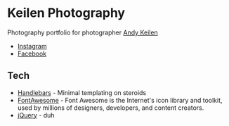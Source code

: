 # Keilen Photography

Photography portfolio for photographer [Andy Keilen](https://keilenphotography.com/)
- [Instagram](https://www.instagram.com/keilenphotography/?hl=en)
- [Facebook](https://www.facebook.com/KeilenPhotography/)

## Tech

- [Handlebars] - Minimal templating on steroids
- [FontAwesome] - Font Awesome is the Internet's icon library and toolkit, used by millions of designers, developers, and content creators.
- [jQuery] - duh

[//]: # (These are reference links used in the body of this note and get stripped out when the markdown processor does its job. There is no need to format nicely because it shouldn't be seen. Thanks SO - http://stackoverflow.com/questions/4823468/store-comments-in-markdown-syntax)

   [Handlebars]: <https://handlebarsjs.com/>
   [Twitter Bootstrap]: <http://twitter.github.com/bootstrap/>
   [jQuery]: <http://jquery.com>
   [FontAwesome]: <https://fontawesome.com/>
   
